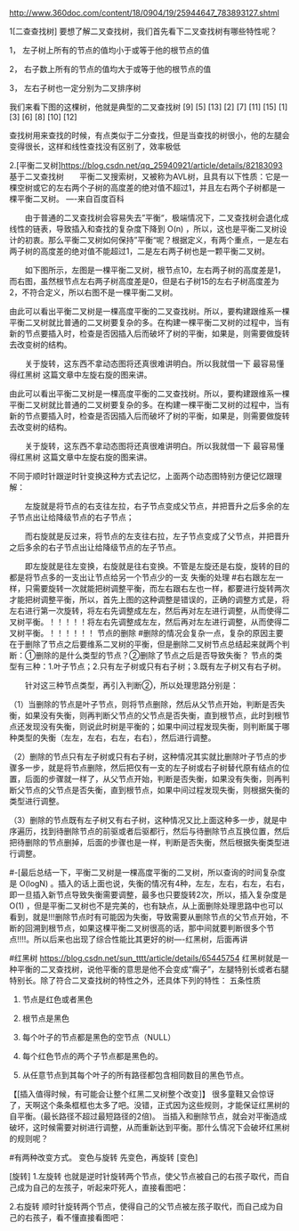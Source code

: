 http://www.360doc.com/content/18/0904/19/25944647_783893127.shtml

1[二查查找树]
要想了解二叉查找树，我们首先看下二叉查找树有哪些特性呢？

1， 左子树上所有的节点的值均小于或等于他的根节点的值

2， 右子数上所有的节点的值均大于或等于他的根节点的值

3， 左右子树也一定分别为二叉排序树

我们来看下图的这棵树，他就是典型的二叉查找树
                        [9]
             [5]                    [13]
        [2]       [7]          [11]      [15]
     [1]  [3]   [6]  [8]     [10] [12]

查找树用来查找的时候，有点类似于二分查找，但是当查找的树很小，他的左腿会变得很长，这样和线性查找没有区别了，效率极低

2.[平衡二叉树]https://blog.csdn.net/qq_25940921/article/details/82183093  基于二叉查找树
​　　平衡二叉搜索树，又被称为AVL树，且具有以下性质：它是一棵空树或它的左右两个子树的高度差的绝对值不超过1，并且左右两个子树都是一棵平衡二叉树。 —-来自百度百科

​　　由于普通的二叉查找树会容易失去”平衡“，极端情况下，二叉查找树会退化成线性的链表，导致插入和查找的复杂度下降到 O(n) ，所以，这也是平衡二叉树设计的初衷。那么平衡二叉树如何保持”平衡“呢？根据定义，有两个重点，一是左右两子树的高度差的绝对值不能超过1，二是左右两子树也是一颗平衡二叉树。

　　如下图所示，左图是一棵平衡二叉树，根节点10，左右两子树的高度差是1，而右图，虽然根节点左右两子树高度差是0，但是右子树15的左右子树高度差为2，不符合定义，所以右图不是一棵平衡二叉树。

   由此可以看出平衡二叉树是一棵高度平衡的二叉查找树。所以，要构建跟维系一棵平衡二叉树就比普通的二叉树要复杂的多。在构建一棵平衡二叉树的过程中，当有新的节点要插入时，检查是否因插入后而破坏了树的平衡，如果是，则需要做旋转去改变树的结构。


　　关于旋转，这东西不拿动态图将还真很难讲明白。所以我就借一下 最容易懂得红黑树 这篇文章中左旋右旋的图来讲。



由此可以看出平衡二叉树是一棵高度平衡的二叉查找树。所以，要构建跟维系一棵平衡二叉树就比普通的二叉树要复杂的多。在构建一棵平衡二叉树的过程中，当有新的节点要插入时，检查是否因插入后而破坏了树的平衡，如果是，则需要做旋转去改变树的结构。

　　关于旋转，这东西不拿动态图将还真很难讲明白。所以我就借一下 最容易懂得红黑树 这篇文章中左旋右旋的图来讲。




不同于顺时针跟逆时针变换这种方式去记忆，上面两个动态图特别方便记忆跟理解：

　　左旋就是将节点的右支往左拉，右子节点变成父节点，并把晋升之后多余的左子节点出让给降级节点的右子节点；

　　而右旋就是反过来，将节点的左支往右拉，左子节点变成了父节点，并把晋升之后多余的右子节点出让给降级节点的左子节点。

　　即左旋就是往左变换，右旋就是往右变换。不管是左旋还是右旋，旋转的目的都是将节点多的一支出让节点给另一个节点少的一支
失衡的处理
   #右右跟左左一样，只需要旋转一次就能把树调整平衡，而左右跟右左也一样，都要进行旋转两次才能把树调整平衡，所以，首先上图的这种调整是错误的，正确的调整方式是，将左右进行第一次旋转，将左右先调整成左左，然后再对左左进行调整，从而使得二叉树平衡。！！！！！将左右先调整成左左，然后再对左左进行调整，从而使得二叉树平衡。！！！！！！
节点的删除
  #删除的情况会复杂一点，复杂的原因主要在于删除了节点之后要维系二叉树的平衡，但是删除二叉树节点总结起来就两个判断：①删除的是什么类型的节点？②删除了节点之后是否导致失衡？
    节点的类型有三种：1.叶子节点；2.只有左子树或只有右子树；3.既有左子树又有右子树。

​　　针对这三种节点类型，再引入判断②，所以处理思路分别是：

（1）当删除的节点是叶子节点，则将节点删除，然后从父节点开始，判断是否失衡，如果没有失衡，则再判断父节点的父节点是否失衡，直到根节点，此时到根节点还发现没有失衡，则说此时树是平衡的；如果中间过程发现失衡，则判断属于哪种类型的失衡（左左，左右，右左，右右），然后进行调整。

（2）删除的节点只有左子树或只有右子树，这种情况其实就比删除叶子节点的步骤多一步，就是将节点删除，然后把仅有一支的左子树或右子树替代原有结点的位置，后面的步骤就一样了，从父节点开始，判断是否失衡，如果没有失衡，则再判断父节点的父节点是否失衡，直到根节点，如果中间过程发现失衡，则根据失衡的类型进行调整。

（3）删除的节点既有左子树又有右子树，这种情况又比上面这种多一步，就是中序遍历，找到待删除节点的前驱或者后驱都行，然后与待删除节点互换位置，然后把待删除的节点删掉，后面的步骤也是一样，判断是否失衡，然后根据失衡类型进行调整。

 #-[最后总结一下，平衡二叉树是一棵高度平衡的二叉树，所以查询的时间复杂度是 O(logN) 。插入的话上面也说，失衡的情况有4种，左左，左右，右左，右右，即一旦插入新节点导致失衡需要调整，最多也只要旋转2次，所以，插入复杂度是 O(1) ，但是平衡二叉树也不是完美的，也有缺点，从上面删除处理思路中也可以看到，就是!!!删除节点时有可能因为失衡，导致需要从删除节点的父节点开始，不断的回溯到根节点，如果这棵平衡二叉树很高的话，那中间就要判断很多个节点!!!!。所以后来也出现了综合性能比其更好的树—-红黑树，后面再讲


#红黑树 https://blog.csdn.net/sun_tttt/article/details/65445754
红黑树就是一种平衡的二叉查找树，说他平衡的意思是他不会变成“瘸子”，左腿特别长或者右腿特别长。除了符合二叉查找树的特性之外，还具体下列的特性：
五条性质
1. 节点是红色或者黑色

2. 根节点是黑色

3. 每个叶子的节点都是黑色的空节点（NULL）

4. 每个红色节点的两个子节点都是黑色的。

5. 从任意节点到其每个叶子的所有路径都包含相同数目的黑色节点。

【[插入值得时候，有可能会让整个红黑二叉树整个改变]】
很多童鞋又会惊讶了，天啊这个条条框框也太多了吧。没错，正式因为这些规则，才能保证红黑树的自平衡。(最长路径不超过最短路径的2倍)。
当插入和删除节点，就会对平衡造成破坏，这时候需要对树进行调整，从而重新达到平衡。那什么情况下会破坏红黑树的规则呢？

#有两种改变方式。
变色与旋转
先变色，再旋转
[变色]

[旋转]
1.左旋转
也就是逆时针旋转两个节点，使父节点被自己的右孩子取代，而自己成为自己的左孩子，听起来吓死人，直接看图吧：

2.右旋转
顺时针旋转两个节点，使得自己的父节点被左孩子取代，而自己成为自己的右孩子，看不懂直接看图吧：